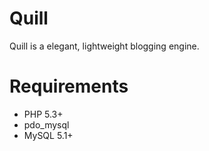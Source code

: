 # Quill

Quill is a elegant, lightweight blogging engine.

# Requirements

* PHP 5.3+
* pdo_mysql
* MySQL 5.1+
